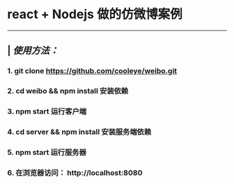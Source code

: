 # react + Nodejs 做的仿微博案例

-----------------
|
_使用方法：_
-----------------

### 1. git clone https://github.com/cooleye/weibo.git

### 2. cd weibo && npm install 安装依赖
### 3. npm start 运行客户端
### 4. cd server && npm install 安装服务端依赖
### 5. npm start 运行服务器
### 6. 在浏览器访问： http://localhost:8080 
